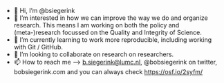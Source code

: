 - 👋 Hi, I’m @bsiegerink
- 👀 I’m interested in how we can improve the way we do and organize research. This means I am working on both the policy and (meta-)research focussed on the Quality and Integrity of Science. 
- 🌱 I’m currently learning to work more reproducible, including working with Git / GitHub.
- 💞️ I’m looking to collaborate on research on researchers.
- 📫 How to reach me --> b.siegerink@lumc.nl, @bobsiegerink on twitter, bobsiegerink.com and you can always check https://osf.io/2syfm/ 

<!---
bsiegerink/bsiegerink is a ✨ special ✨ repository because its `README.md` (this file) appears on your GitHub profile.
You can click the Preview link to take a look at your changes.
--->
